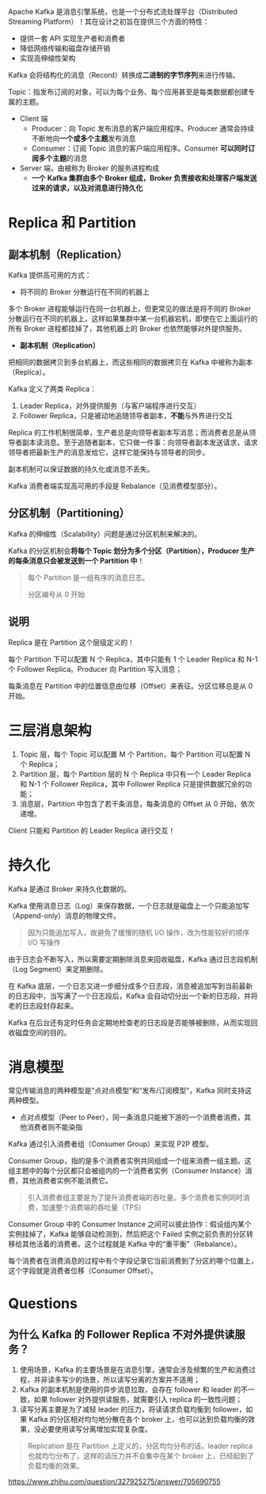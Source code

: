 
Apache Kafka 是消息引擎系统，也是一个分布式流处理平台（Distributed Streaming Platform）！其在设计之初旨在提供三个方面的特性：
- 提供一套 API 实现生产者和消费者
- 降低网络传输和磁盘存储开销
- 实现高伸缩性架构

Kafka 会将结构化的消息（Record）转换成**二进制的字节序列**来进行传输。

Topic：指发布订阅的对象，可以为每个业务、每个应用甚至是每类数据都创建专属的主题。

- Client 端
  - Producer：向 Topic 发布消息的客户端应用程序。Producer 通常会持续不断地向**一个或多个主题**发布消息
  - Consumer：订阅 Topic 消息的客户端应用程序。Consumer **可以同时订阅多个主题**的消息
- Server 端，由被称为 Broker 的服务进程构成
  - **一个 Kafka 集群由多个 Broker 组成，Broker 负责接收和处理客户端发送过来的请求，以及对消息进行持久化**

# Replica 和 Partition

## 副本机制（Replication）

Kafka 提供高可用的方式：

- 将不同的 Broker 分散运行在不同的机器上

多个 Broker 进程能够运行在同一台机器上，但更常见的做法是将不同的 Broker 分散运行在不同的机器上，这样如果集群中某一台机器宕机，即使在它上面运行的所有 Broker 进程都挂掉了，其他机器上的 Broker 也依然能够对外提供服务。

- **副本机制（Replication）**

把相同的数据拷贝到多台机器上，而这些相同的数据拷贝在 Kafka 中被称为副本（Replica）。

Kafka 定义了两类 Replica：

1. Leader Replica，对外提供服务（与客户端程序进行交互）
2. Follower Replica，只是被动地追随领导者副本，**不能**与外界进行交互

Replica 的工作机制很简单，生产者总是向领导者副本写消息；而消费者总是从领导者副本读消息。至于追随者副本，它只做一件事：向领导者副本发送请求，请求领导者把最新生产的消息发给它，这样它能保持与领导者的同步。

副本机制可以保证数据的持久化或消息不丢失。

Kafka 消费者端实现高可用的手段是 Rebalance（见消费模型部分）。

## 分区机制（Partitioning）

Kafka 的伸缩性（Scalability）问题是通过分区机制来解决的。

Kafka 的分区机制会**将每个 Topic 划分为多个分区（Partition），Producer 生产的每条消息只会被发送到一个 Partition 中**！

> 每个 Partition 是一组有序的消息日志。
> 
> 分区编号从 0 开始

## 说明

Replica 是在 Partition 这个层级定义的！

每个 Partition 下可以配置 N 个 Replica，其中只能有 1 个  Leader Replica 和 N-1 个 Follower Replica。Producer 向 Partition 写入消息；

每条消息在 Partition 中的位置信息由位移（Offset）来表征。分区位移总是从 0 开始。

# 三层消息架构

1. Topic 层，每个 Topic 可以配置 M 个 Partition，每个 Partition 可以配置 N 个 Replica；
2. Partition 层，每个 Partition 层的 N 个 Replica 中只有一个 Leader Replica 和 N-1 个 Follower Replica，其中 Follower Replica 只是提供数据冗余的功能；
3. 消息层，Partition 中包含了若干条消息，每条消息的 Offset 从 0 开始，依次递增。

Client 只能和 Partition 的 Leader Replica 进行交互！

# 持久化

Kafka 是通过 Broker 来持久化数据的。

Kafka 使用消息日志（Log）来保存数据，一个日志就是磁盘上一个只能追加写（Append-only）消息的物理文件。

> 因为只能追加写入，故避免了缓慢的随机 I/O 操作，改为性能较好的顺序 I/O 写操作

由于日志会不断写入，所以需要定期删除消息来回收磁盘，Kafka 通过日志段机制（Log Segment）来定期删除。

在 Kafka 底层，一个日志又进一步细分成多个日志段，消息被追加写到当前最新的日志段中，当写满了一个日志段后，Kafka 会自动切分出一个新的日志段，并将老的日志段封存起来。

Kafka 在后台还有定时任务会定期地检查老的日志段是否能够被删除，从而实现回收磁盘空间的目的。

# 消息模型

常见传输消息的两种模型是“点对点模型”和“发布/订阅模型”，Kafka 同时支持这两种模型。

- 点对点模型（Peer to Peer），同一条消息只能被下游的一个消费者消费，其他消费者则不能染指

Kafka 通过引入消费者组（Consumer Group）来实现 P2P 模型。

Consumer Group，指的是多个消费者实例共同组成一个组来消费一组主题。这组主题中的每个分区都只会被组内的一个消费者实例（Consumer Instance）消费，其他消费者实例不能消费它。

> 引入消费者组主要是为了提升消费者端的吞吐量。多个消费者实例同时消费，加速整个消费端的吞吐量（TPS）

Consumer Group 中的 Consumer Instance 之间可以彼此协作：假设组内某个实例挂掉了，Kafka 能够自动检测到，然后把这个 Failed 实例之前负责的分区转移给其他活着的消费者。这个过程就是 Kafka 中的“重平衡”（Rebalance）。

每个消费者在消费消息的过程中有个字段记录它当前消费到了分区的哪个位置上，这个字段就是消费者位移（Consumer Offset）。

# Questions

## 为什么 Kafka 的 Follower Replica 不对外提供读服务？

1. 使用场景，Kafka 的主要场景是在消息引擎，通常会涉及频繁的生产和消费过程，并非读多写少的场景，所以读写分离的方案并不适用；
2. Kafka 的副本机制是使用的异步消息拉取，会存在 follower 和 leader 的不一致，如果 follower 对外提供读服务，就需要引入 replica 的一致性问题；
3. 读写分离主要是为了减轻 leader 的压力，将读请求负载均衡到 follower，如果 Kafka 的分区相对均匀地分散在各个 broker 上，也可以达到负载均衡的效果，没必要使用读写分离增加实现复杂度。

> Replication 是在 Partition 上定义的，分区均匀分布的话，leader replica 也就均匀分布了，这样的话压力并不会集中在某个 broker 上，已经起到了负载均衡的效果。

https://www.zhihu.com/question/327925275/answer/705690755

